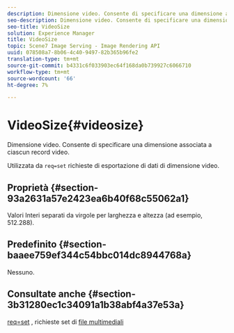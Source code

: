 ```yaml
---
description: Dimensione video. Consente di specificare una dimensione associata a ciascun record video.
seo-description: Dimensione video. Consente di specificare una dimensione associata a ciascun record video.
seo-title: VideoSize
solution: Experience Manager
title: VideoSize
topic: Scene7 Image Serving - Image Rendering API
uuid: 078508a7-8b06-4c40-9497-82b365b96fe2
translation-type: tm+mt
source-git-commit: b4331c6f033903ec64f168da0b739927c6066710
workflow-type: tm+mt
source-wordcount: '66'
ht-degree: 7%

---
```



# VideoSize{#videosize}

Dimensione video. Consente di specificare una dimensione associata a ciascun record video.

Utilizzata da `req=set` richieste di esportazione di dati di dimensione video.

## Proprietà {#section-93a2631a57e2423ea6b40f68c55062a1}

Valori Interi separati da virgole per larghezza e altezza (ad esempio, 512.288).

## Predefinito {#section-baaee759ef344c54bbc014dc8944768a}

Nessuno.

## Consultate anche {#section-3b31280ec1c34091a1b38abf4a37e53a}

[req=set](/help/aem-is-ir-api/is-api/http-ref/image-serving-api-ref/c-http-protocol-reference/c-command-reference/r-req/r-set.md) , richieste set di  [file multimediali](/help/aem-is-ir-api/is-api/http-ref/image-serving-api-ref/c-http-protocol-reference/c-syntax-and-features/r-media-set-requests.md)

